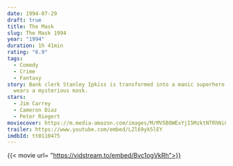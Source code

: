```yaml
---
date: 1994-07-29
draft: true
title: The Mask
slug: The Mask 1994
year: "1994"
duration: 1h 41min
rating: "6.9"
tags:
  - Comedy
  - Crime
  - Fantasy
story: Bank clerk Stanley Ipkiss is transformed into a manic superhero when he
  wears a mysterious mask.
stars:
  - Jim Carrey
  - Cameron Diaz
  - Peter Riegert
moviecover: https://m.media-amazon.com/images/M/MV5BOWExYjI5MzktNTRhNi00Nzg2LThkZmQtYWVkYjRlYWI2MDQ4XkEyXkFqcGdeQXVyNTAyODkwOQ@@._V1_UX182_CR0,0,182,268_AL_.jpg
trailer: https://www.youtube.com/embed/LZl69yk5lEY
imdbId: tt0110475
---
```


{{< movie url= "https://vidstream.to/embed/Bvc1ogVkRh">}}
